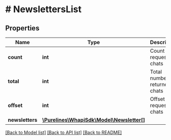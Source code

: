 # # NewslettersList

## Properties

Name | Type | Description | Notes
------------ | ------------- | ------------- | -------------
**count** | **int** | Count of requested chats | [optional] [default to 20]
**total** | **int** | Total number of returned chats | [optional]
**offset** | **int** | Offset of requested chats | [optional] [default to 0]
**newsletters** | [**\Purelines\WhapiSdk\Model\Newsletter[]**](Newsletter.md) |  | [optional]

[[Back to Model list]](../../README.md#models) [[Back to API list]](../../README.md#endpoints) [[Back to README]](../../README.md)
